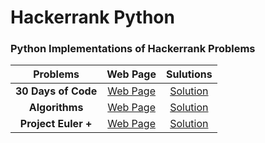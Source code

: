 # Hackerrank Python
### Python Implementations of Hackerrank Problems

| Problems | Web Page | Sulutions |
|:--------:|:--------:|:---------:|
| **30 Days of Code** | [Web Page](https://www.hackerrank.com/domains/tutorials/30-days-of-code) | [Solution](https://github.com/quqixun/Hackerrank_Python/tree/master/30%20Days%20of%20Code) |
| **Algorithms** | [Web Page](https://www.hackerrank.com/domains/algorithms/warmup) | [Solution](https://github.com/quqixun/Hackerrank_Python/tree/master/Algorithm) |
| **Project Euler +** | [Web Page](https://www.hackerrank.com/contests/projecteuler/challenges) | [Solution](https://github.com/quqixun/Hackerrank_Python/tree/master/ProjectEulerPlus) |
